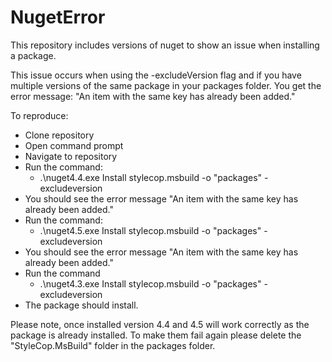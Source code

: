 # NugetError

This repository includes versions of nuget to show an issue when installing a package. 

This issue occurs when using the -excludeVersion flag and if you have multiple versions of the same package in your packages folder. You get the error message: "An item with the same key has already been added."

To reproduce:
* Clone repository
* Open command prompt
* Navigate to repository
* Run the command: 
    * .\nuget4.4.exe Install stylecop.msbuild -o "packages" -excludeversion
* You should see the error message "An item with the same key has already been added."
* Run the command: 
    * .\nuget4.5.exe Install stylecop.msbuild -o "packages" -excludeversion
* You should see the error message "An item with the same key has already been added."
* Run the command
    * .\nuget4.3.exe Install stylecop.msbuild -o "packages" -excludeversion
* The package should install.

Please note, once installed version 4.4 and 4.5 will work correctly as the package is already installed. To make them fail again please delete the "StyleCop.MsBuild" folder in the packages folder.

